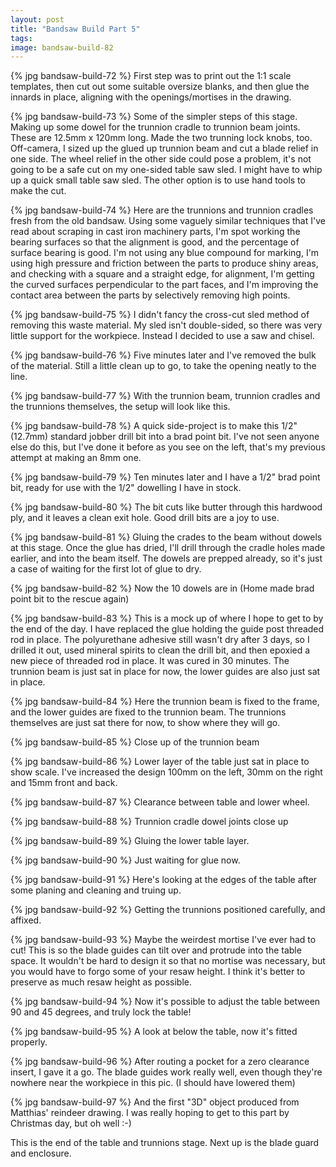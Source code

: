 ```yaml
---
layout: post
title: "Bandsaw Build Part 5"
tags:
image: bandsaw-build-82
---
```

{% jpg bandsaw-build-72 %} First step was to print out the 1:1 scale templates, then cut out some suitable oversize blanks, and then glue the innards in place, aligning with the openings/mortises in the drawing.

{% jpg bandsaw-build-73 %} Some of the simpler steps of this stage. Making up some dowel for the trunnion cradle to trunnion beam joints. These are 12.5mm x 120mm long. Made the two trunning lock knobs, too. Off-camera, I sized up the glued up trunnion beam and cut a blade relief in one side. The wheel relief in the other side could pose a problem, it's not going to be a safe cut on my one-sided table saw sled. I might have to whip up a quick small table saw sled. The other option is to use hand tools to make the cut.

{% jpg bandsaw-build-74 %} Here are the trunnions and trunnion cradles fresh from the old bandsaw. Using some vaguely similar techniques that I've read about scraping in cast iron machinery parts, I'm spot working the bearing surfaces so that the alignment is good, and the percentage of surface bearing is good. I'm not using any blue compound for marking, I'm using high pressure and friction between the parts to produce shiny areas, and checking with a square and a straight edge, for alignment, I'm getting the curved surfaces perpendicular to the part faces, and I'm improving the contact area between the parts by selectively removing high points.

{% jpg bandsaw-build-75 %} I didn't fancy the cross-cut sled method of removing this waste material. My sled isn't double-sided, so there was very little support for the workpiece. Instead I decided to use a saw and chisel.

{% jpg bandsaw-build-76 %} Five minutes later and I've removed the bulk of the material. Still a little clean up to go, to take the opening neatly to the line.

{% jpg bandsaw-build-77 %} With the trunnion beam, trunnion cradles and the trunnions themselves, the setup will look like this.

{% jpg bandsaw-build-78 %} A quick side-project is to make this 1/2" (12.7mm) standard jobber drill bit into a brad point bit. I've not seen anyone else do this, but I've done it before as you see on the left, that's my previous attempt at making an 8mm one.

{% jpg bandsaw-build-79 %} Ten minutes later and I have a 1/2" brad point bit, ready for use with the 1/2" dowelling I have in stock.

{% jpg bandsaw-build-80 %} The bit cuts like butter through this hardwood ply, and it leaves a clean exit hole. Good drill bits are a joy to use.

{% jpg bandsaw-build-81 %} Gluing the crades to the beam without dowels at this stage. Once the glue has dried, I'll drill through the cradle holes made earlier, and into the beam itself. The dowels are prepped already, so it's just a case of waiting for the first lot of glue to dry.

{% jpg bandsaw-build-82 %} Now the 10 dowels are in (Home made brad point bit to the rescue again)

{% jpg bandsaw-build-83 %} This is a mock up of where I hope to get to by the end of the day. I have replaced the glue holding the guide post threaded rod in place. The polyurethane adhesive still wasn't dry after 3 days, so I drilled it out, used mineral spirits to clean the drill bit, and then epoxied a new piece of threaded rod in place. It was cured in 30 minutes. The trunnion beam is just sat in place for now, the lower guides are also just sat in place.

{% jpg bandsaw-build-84 %} Here the trunnion beam is fixed to the frame, and the lower guides are fixed to the trunnion beam. The trunnions themselves are just sat there for now, to show where they will go.

{% jpg bandsaw-build-85 %} Close up of the trunnion beam

{% jpg bandsaw-build-86 %} Lower layer of the table just sat in place to show scale. I've increased the design 100mm on the left, 30mm on the right and 15mm front and back.

{% jpg bandsaw-build-87 %} Clearance between table and lower wheel.

{% jpg bandsaw-build-88 %} Trunnion cradle dowel joints close up

{% jpg bandsaw-build-89 %} Gluing the lower table layer.

{% jpg bandsaw-build-90 %} Just waiting for glue now.

{% jpg bandsaw-build-91 %} Here's looking at the edges of the table after some planing and cleaning and truing up.

{% jpg bandsaw-build-92 %} Getting the trunnions positioned carefully, and affixed.

{% jpg bandsaw-build-93 %} Maybe the weirdest mortise I've ever had to cut! This is so the blade guides can tilt over and protrude into the table space. It wouldn't be hard to design it so that no mortise was necessary, but you would have to forgo some of your resaw height. I think it's better to preserve as much resaw height as possible.

{% jpg bandsaw-build-94 %} Now it's possible to adjust the table between 90 and 45 degrees, and truly lock the table!

{% jpg bandsaw-build-95 %} A look at below the table, now it's fitted properly.

{% jpg bandsaw-build-96 %} After routing a pocket for a zero clearance insert, I gave it a go. The blade guides work really well, even though they're nowhere near the workpiece in this pic. (I should have lowered them)

{% jpg bandsaw-build-97 %} And the first "3D" object produced from Matthias' reindeer drawing. I was really hoping to get to this part by Christmas day, but oh well :-)

This is the end of the table and trunnions stage. Next up is the blade guard and enclosure.
